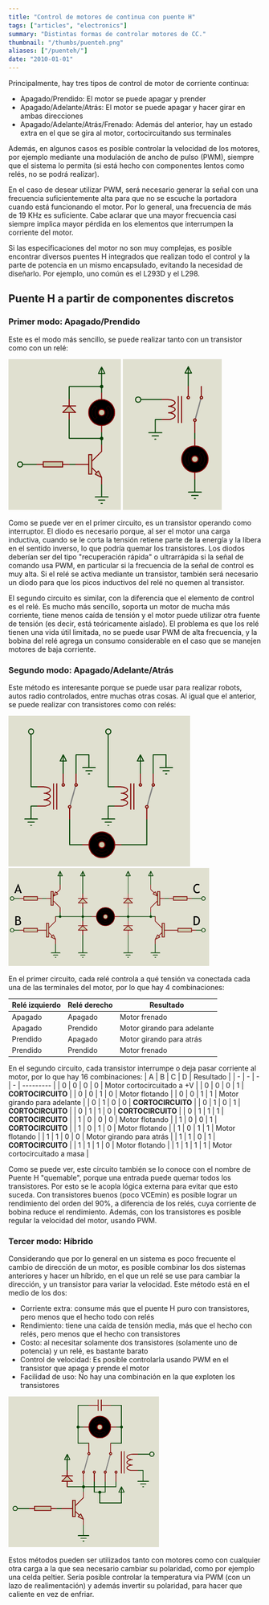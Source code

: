 ```yaml
---
title: "Control de motores de continua con puente H"
tags: ["articles", "electronics"]
summary: "Distintas formas de controlar motores de CC."
thumbnail: "/thumbs/puenteh.png"
aliases: ["/puenteh/"]
date: "2010-01-01"
---
```


Principalmente, hay tres tipos de control de motor de corriente continua:

* Apagado/Prendido: El motor se puede apagar y prender
* Apagado/Adelante/Atrás: El motor se puede apagar y hacer girar en ambas direcciones
* Apagado/Adelante/Atrás/Frenado: Además del anterior, hay un estado extra en el que se gira al motor, cortocircuitando sus terminales

Además, en algunos casos es posible controlar la velocidad de los motores, por ejemplo mediante una modulación de ancho de pulso (PWM), siempre que el sistema lo permita (si está hecho con componentes lentos como relés, no se podrá realizar).

En el caso de desear utilizar PWM, será necesario generar la señal con una frecuencia suficientemente alta para que no se escuche la portadora cuando está funcionando el motor. Por lo general, una frecuencia de más de 19 KHz es suficiente. Cabe aclarar que una mayor frecuencia casi siempre implica mayor pérdida en los elementos que interrumpen la corriente del motor.

Si las especificaciones del motor no son muy complejas, es posible encontrar diversos puentes H integrados que realizan todo el control y la parte de potencia en un mismo encapsulado, evitando la necesidad de diseñarlo. Por ejemplo, uno común es el L293D y el L298.

## Puente H a partir de componentes discretos
### Primer modo: Apagado/Prendido
Este es el modo más sencillo, se puede realizar tanto con un transistor como con un relé:

![Control apagado-prendido de motor con transistor](/images/ph1.png)
![Control apagado-prendido de motor con relé](/images/ph1_r.png)

Como se puede ver en el primer circuito, es un transistor operando como interruptor. El diodo es necesario porque, al ser el motor una carga inductiva, cuando se le corta la tensión retiene parte de la energía y la libera en el sentido inverso, lo que podría quemar los transistores. Los diodos deberían ser del tipo "recuperación rápida" o ultrarrápida si la señal de comando usa PWM, en particular si la frecuencia de la señal de control es muy alta. Si el relé se activa mediante un transistor, también será necesario un diodo para que los picos inductivos del relé no quemen al transistor.

El segundo circuito es similar, con la diferencia que el elemento de control es el relé. Es mucho más sencillo, soporta un motor de mucha más corriente, tiene menos caída de tensión y el motor puede utilizar otra fuente de tensión (es decir, está teóricamente aislado). El problema es que los relé tienen una vida útil limitada, no se puede usar PWM de alta frecuencia, y la bobina del relé agrega un consumo considerable en el caso que se manejen motores de baja corriente.

### Segundo modo: Apagado/Adelante/Atrás
Este método es interesante porque se puede usar para realizar robots, autos radio controlados, entre muchas otras cosas. Al igual que el anterior, se puede realizar con transistores como con relés:

![Control apagado-adelante-atrás con relés](/images/ph2.png)
![Control apagado-adelante-atrás con transistores](/images/ph2_t.png)

En el primer circuito, cada relé controla a qué tensión va conectada cada una de las terminales del motor, por lo que hay 4 combinaciones:

| Relé izquierdo | Relé derecho | Resultado |
| - | - | - |
| Apagado | Apagado | Motor frenado |
| Apagado | Prendido | Motor girando para adelante |
| Prendido | Apagado | Motor girando para atrás |
| Prendido | Prendido | Motor frenado |

En el segundo circuito, cada transistor interrumpe o deja pasar corriente al motor, por lo que hay 16 combinaciones:
| A | B | C | D | Resultado |
| - | - | - | - | --------- |
| 0 | 0 | 0 | 0 | Motor cortocircuitado a +V |
| 0 | 0 | 0 | 1 | **CORTOCIRCUITO** |
| 0 | 0 | 1 | 0 | Motor flotando |
| 0 | 0 | 1 | 1 | Motor girando para adelante |
| 0 | 1 | 0 | 0 | **CORTOCIRCUITO** |
| 0 | 1 | 0 | 1 | **CORTOCIRCUITO** |
| 0 | 1 | 1 | 0 | **CORTOCIRCUITO** |
| 0 | 1 | 1 | 1 | **CORTOCIRCUITO** |
| 1 | 0 | 0 | 0 | Motor flotando |
| 1 | 0 | 0 | 1 | **CORTOCIRCUITO** |
| 1 | 0 | 1 | 0 | Motor flotando |
| 1 | 0 | 1 | 1 | Motor flotando |
| 1 | 1 | 0 | 0 | Motor girando para atrás |
| 1 | 1 | 0 | 1 | **CORTOCIRCUITO** |
| 1 | 1 | 1 | 0 | Motor flotando |
| 1 | 1 | 1 | 1 | Motor cortocircuitado a masa |

Como se puede ver, este circuito también se lo conoce con el nombre de Puente H "quemable", porque una entrada puede quemar todos los transistores. Por esto se le acopla lógica externa para evitar que esto suceda. Con transistores buenos (poco VCEmin) es posible lograr un rendimiento del orden del 90%, a diferencia de los relés, cuya corriente de bobina reduce el rendimiento. Además, con los transistores es posible regular la velocidad del motor, usando PWM.

### Tercer modo: Híbrido
Considerando que por lo general en un sistema es poco frecuente el cambio de dirección de un motor, es posible combinar los dos sistemas anteriores y hacer un híbrido, en el que un relé se use para cambiar la dirección, y un transistor para variar la velocidad. Este método está en el medio de los dos:

* Corriente extra: consume más que el puente H puro con transistores, pero menos que el hecho todo con relés
* Rendimiento: tiene una caída de tensión media, más que el hecho con relés, pero menos que el hecho con transistores
* Costo: al necesitar solamente dos transistores (solamente uno de potencia) y un relé, es bastante barato
* Control de velocidad: Es posible controlarla usando PWM en el transistor que apaga y prende el motor
* Facilidad de uso: No hay una combinación en la que exploten los transistores

![Puente H híbrido con transistores y relés](/images/ph3.png)

Estos métodos pueden ser utilizados tanto con motores como con cualquier otra carga a la que sea necesario cambiar su polaridad, como por ejemplo una celda peltier. Sería posible controlar la temperatura via PWM (con un lazo de realimentación) y además invertir su polaridad, para hacer que caliente en vez de enfriar.
